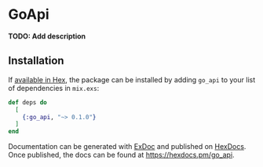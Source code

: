 # GoApi

**TODO: Add description**

## Installation

If [available in Hex](https://hex.pm/docs/publish), the package can be installed
by adding `go_api` to your list of dependencies in `mix.exs`:

```elixir
def deps do
  [
    {:go_api, "~> 0.1.0"}
  ]
end
```

Documentation can be generated with [ExDoc](https://github.com/elixir-lang/ex_doc)
and published on [HexDocs](https://hexdocs.pm). Once published, the docs can
be found at <https://hexdocs.pm/go_api>.

